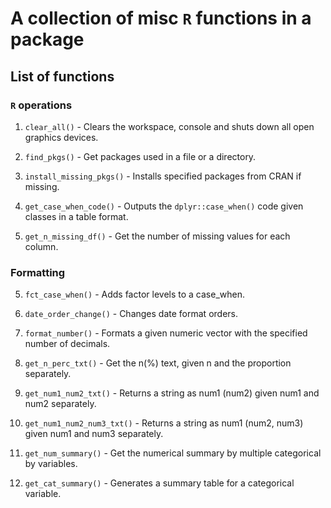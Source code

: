 # A collection of misc `R` functions in a package
 
 
 ## List of functions
 
 ### `R` operations
 
 1. `clear_all()` - Clears the workspace, console and shuts down all open graphics devices.
 
 2. `find_pkgs()` - Get packages used in a file or a directory.
 
 3. `install_missing_pkgs()` - Installs specified packages from CRAN if missing.
 
 4. `get_case_when_code()` - Outputs the `dplyr::case_when()` code given classes in a table format.

 5. `get_n_missing_df()` - Get the number of missing values for each column.
 
 
 ### Formatting
 
 5. `fct_case_when()` - Adds factor levels to a case_when.
 
 6. `date_order_change()` - Changes date format orders.
 
 7. `format_number()` - Formats a given numeric vector with the specified number of decimals.
 
 8. `get_n_perc_txt()` - Get the n(%) text, given n and the proportion separately.
 
 9. `get_num1_num2_txt()` - Returns a string as num1 (num2) given num1 and num2 separately.
 
 10. `get_num1_num2_num3_txt()` - Returns a string as num1 (num2, num3) given num1 and num3 separately.
 
 11. `get_num_summary()` -  Get the numerical summary by multiple categorical by variables.
 
 12. `get_cat_summary()` - Generates a summary table for a categorical variable.

